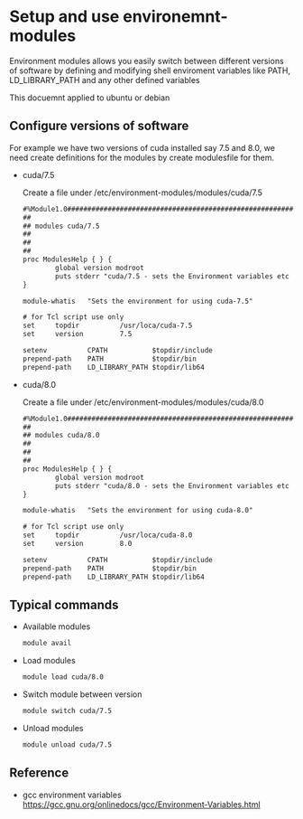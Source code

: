 # Setup and use environemnt-modules

Environment modules allows you easily switch between different versions of software by defining and modifying shell enviroment variables like PATH, LD_LIBRARY_PATH and any other defined variables


This docuemnt applied to ubuntu or debian

## Configure versions of software

For example we have two versions of cuda installed say 7.5 and 8.0, we need create definitions for the modules by create modulesfile for them.

* cuda/7.5

  Create a file under /etc/environment-modules/modules/cuda/7.5

  ```txt
  #%Module1.0#####################################################################
  ##
  ## modules cuda/7.5
  ##
  ##
  ##
  proc ModulesHelp { } {
          global version modroot
          puts stderr "cuda/7.5 - sets the Environment variables etc for cuda/7.5 in current shell"
  }

  module-whatis   "Sets the environment for using cuda-7.5"

  # for Tcl script use only
  set     topdir          /usr/loca/cuda-7.5
  set     version         7.5

  setenv          CPATH           $topdir/include
  prepend-path    PATH            $topdir/bin
  prepend-path    LD_LIBRARY_PATH $topdir/lib64

  ```
* cuda/8.0

  Create a file under /etc/environment-modules/modules/cuda/8.0

  ```txt
  #%Module1.0#####################################################################
  ##
  ## modules cuda/8.0
  ##
  ##
  ##
  proc ModulesHelp { } {
          global version modroot
          puts stderr "cuda/8.0 - sets the Environment variables etc for cuda/8.0 in current shell"
  }

  module-whatis   "Sets the environment for using cuda-8.0"

  # for Tcl script use only
  set     topdir          /usr/loca/cuda-8.0
  set     version         8.0

  setenv          CPATH           $topdir/include
  prepend-path    PATH            $topdir/bin
  prepend-path    LD_LIBRARY_PATH $topdir/lib64

  ```

## Typical commands

* Available modules
  ```bash
  module avail
  ```
* Load modules
  ```bash
  module load cuda/8.0
  ```
* Switch module between version
  ```bash
  module switch cuda/7.5
  ```
* Unload modules
  ```bash
  module unload cuda/7.5
  ```


## Reference

* gcc environment variables https://gcc.gnu.org/onlinedocs/gcc/Environment-Variables.html